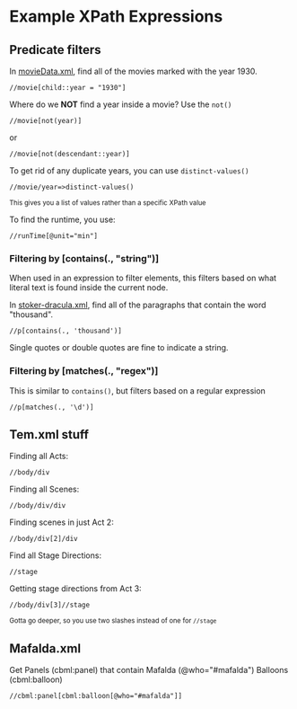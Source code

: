 # Example XPath Expressions 

## Predicate filters

In [movieData.xml](movieData.xml), find all of the movies marked with the year 1930.

```
//movie[child::year = "1930"]
```

Where do we **NOT** find a year inside a movie? Use the `not()`

```
//movie[not(year)]
```
or
```
//movie[not(descendant::year)]
```

To get rid of any duplicate years, you can use `distinct-values()`

```
//movie/year=>distinct-values()
```
<sub>This gives you a list of values rather than a specific XPath value</sub>

To find the runtime, you use:

```
//runTime[@unit="min"]
```


### Filtering by [contains(., "string")]  
When used in an expression to filter elements, this filters based on what literal text is found inside the current node.

In [stoker-dracula.xml](stoker-dracula.xml), find all of the paragraphs that contain the word "thousand".

```
//p[contains(., 'thousand')]
```

Single quotes or double quotes are fine to indicate a string. 

### Filtering by [matches(., "regex")]  
This is similar to `contains()`, but filters based on a regular expression

```
//p[matches(., '\d')]
```

## Tem.xml stuff

Finding all Acts:

```
//body/div
```

Finding all Scenes:

```
//body/div/div
```

Finding scenes in just Act 2:

```
//body/div[2]/div
```

Find all Stage Directions:

```
//stage
```

Getting stage directions from Act 3:

```
//body/div[3]//stage
```
<sub>Gotta go deeper, so you use two slashes instead of one for `//stage`</sub>

## Mafalda.xml

Get Panels (cbml:panel) that contain Mafalda (@who="#mafalda") Balloons (cbml:balloon)
```
//cbml:panel[cbml:balloon[@who="#mafalda"]]
```
